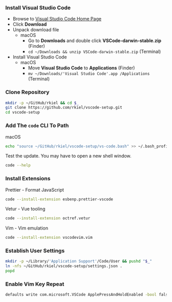### Install Visual Studio Code

* Browse to [Visual Studio Code Home Page](https://code.visualstudio.com/)
* Click **Download**
* Unpack download file
  * macOS
    * Go to **Downloads** and double click **VSCode-darwin-stable.zip** (Finder)
    * `cd ~/Downloads && unzip VSCode-darwin-stable.zip` (Terminal)
* Install Visual Studio Code
  * macOS
    * Move **Visual Studio Code** to **Applications** (Finder)
    * `mv ~/Downloads/'Visual Studio Code'.app /Applications` (Terminal)

### Clone Repository

```bash
mkdir -p ~/GitHub/rkiel && cd $_
git clone https://github.com/rkiel/vscode-setup.git
cd vscode-setup
```

### Add The `code` CLI To Path

macOS

```bash
echo "source ~/GitHub/rkiel/vscode-setup/vs-code.bash" >> ~/.bash_profile
```

Test the update. You may have to open a new shell window.

```bash
code --help
```

### Install Extensions

Prettier - Format JavaScript

```bash
code --install-extension esbenp.prettier-vscode
```

Vetur - Vue tooling

```bash
code --install-extension octref.vetur
```

Vim - Vim emulation

```bash
code --install-extension vscodevim.vim
```

### Establish User Settings

```bash
mkdir -p ~/Library/'Application Support'/Code/User && pushd "$_"
ln -nfs ~/GitHub/rkiel/vscode-setup/settings.json .
popd
```

### Enable Vim Key Repeat

```bash
defaults write com.microsoft.VSCode ApplePressAndHoldEnabled -bool false
```
